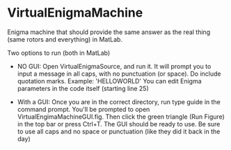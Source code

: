 # VirtualEnigmaMachine
Enigma machine that should provide the same answer as the real thing (same rotors and everything) in MatLab.

Two options to run (both in MatLab)
  - NO GUI: 
  Open VirtualEnigmaSource, and run it. 
    It will prompt you to input a message in all caps, with no punctuation (or space). Do include quotation marks.
        Example: 'HELLOWORLD'
    You can edit Enigma parameters in the code itself (starting line 25)
    
  - With a GUI: 
    Once you are in the correct directory, run type
      guide
    in the command prompt. You'll be prompted to open VirtualEngimaMachineGUI.fig. 
    Then click the green triangle (Run Figure) in the top bar or press Ctrl+T.
    The GUI should be ready to use. Be sure to use all caps and no space or punctuation (like they did it back in the day)
